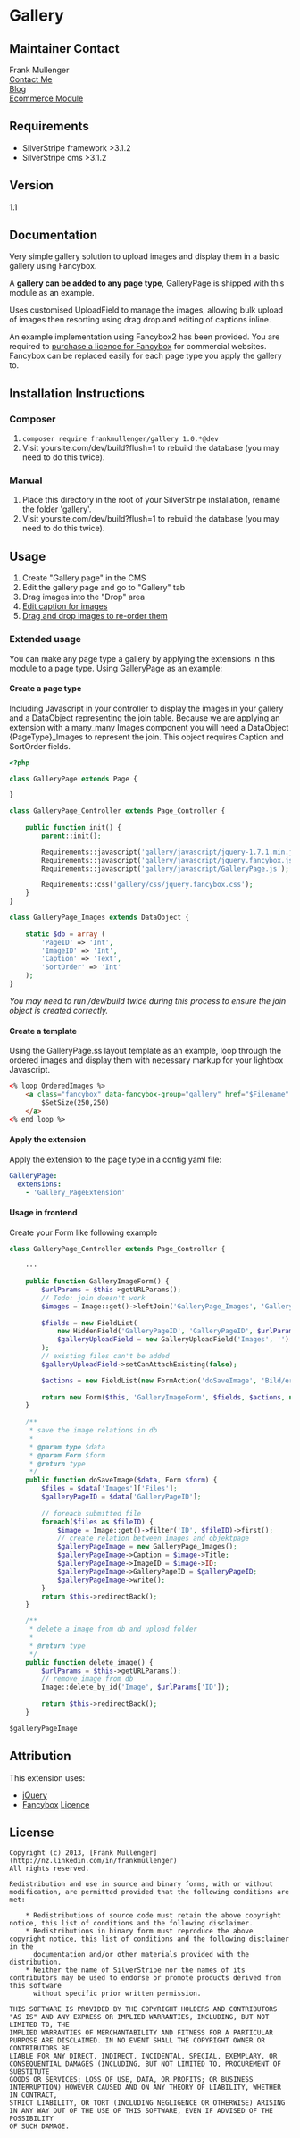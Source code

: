# Gallery

## Maintainer Contact
Frank Mullenger  
[Contact Me](http://swipestripe.com/support/contact-us)  
[Blog](http://deadlytechnology.com)  
[Ecommerce Module](https://swipestripe.com)

## Requirements
* SilverStripe framework >3.1.2
* SilverStripe cms >3.1.2

## Version
1.1

## Documentation
Very simple gallery solution to upload images and display them in a basic gallery using Fancybox. 

A __gallery can be added to any page type__, GalleryPage is shipped with this module as an example.

Uses customised UploadField to manage the images, allowing bulk upload of images then resorting using drag drop and editing of captions inline.

An example implementation using Fancybox2 has been provided.
You are required to [purchase a licence for Fancybox](http://fancyapps.com/fancybox/#license) for commercial websites. Fancybox can be replaced easily for each page type you apply the gallery to.

## Installation Instructions

### Composer
1. ```composer require frankmullenger/gallery 1.0.*@dev```
2. Visit yoursite.com/dev/build?flush=1 to rebuild the database (you may need to do this twice).

### Manual
1. Place this directory in the root of your SilverStripe installation, rename the folder 'gallery'.
2. Visit yoursite.com/dev/build?flush=1 to rebuild the database (you may need to do this twice).

## Usage
1. Create "Gallery page" in the CMS
2. Edit the gallery page and go to "Gallery" tab
3. Drag images into the "Drop" area
4. [Edit caption for images](http://i.imgur.com/h8EwN.png)
5. [Drag and drop images to re-order them](http://i.imgur.com/vPrX3.png)

### Extended usage
You can make any page type a gallery by applying the extensions in this module to a page type. Using GalleryPage as an example:

#### Create a page type 
Including Javascript in your controller to display the images in your gallery and a DataObject representing the join table. Because we are applying an extension with a many_many Images component you will need a DataObject {PageType}_Images to represent the join. This object requires Caption and SortOrder fields.

```php
<?php

class GalleryPage extends Page {

}

class GalleryPage_Controller extends Page_Controller {
	
	public function init() {
		parent::init();

		Requirements::javascript('gallery/javascript/jquery-1.7.1.min.js');
		Requirements::javascript('gallery/javascript/jquery.fancybox.js');
		Requirements::javascript('gallery/javascript/GalleryPage.js');

		Requirements::css('gallery/css/jquery.fancybox.css');
	}
}

class GalleryPage_Images extends DataObject {
	
	static $db = array (
		'PageID' => 'Int',
		'ImageID' => 'Int',
		'Caption' => 'Text',
		'SortOrder' => 'Int'
	);
}
```

_You may need to run /dev/build twice during this process to ensure the join object is created correctly._

#### Create a template
Using the GalleryPage.ss layout template as an example, loop through the ordered images and display them with necessary markup for your lightbox Javascript.
```html
<% loop OrderedImages %>
	<a class="fancybox" data-fancybox-group="gallery" href="$Filename" title="$Caption">
		$SetSize(250,250)
	</a>
<% end_loop %>
```

#### Apply the extension
Apply the extension to the page type in a config yaml file:
```yaml
GalleryPage:
  extensions: 
    - 'Gallery_PageExtension'
```

#### Usage in frontend
Create your Form like following example
```php
class GalleryPage_Controller extends Page_Controller {

    ...
    
    public function GalleryImageForm() {
        $urlParams = $this->getURLParams();
        // Todo: join doesn't work
        $images = Image::get()->leftJoin('GalleryPage_Images', 'GalleryPageID = '.$urlParams['ID']);
        
        $fields = new FieldList(
            new HiddenField('GalleryPageID', 'GalleryPageID', $urlParams['ID']),
            $galleryUploadField = new GalleryUploadField('Images', '')
        );
        // existing files can't be added
        $galleryUploadField->setCanAttachExisting(false);

        $actions = new FieldList(new FormAction('doSaveImage', 'Bild/er speichern'));
        
        return new Form($this, 'GalleryImageForm', $fields, $actions, null);
    }
 
    /**
     * save the image relations in db
     * 
     * @param type $data
     * @param Form $form
     * @return type
     */
    public function doSaveImage($data, Form $form) {
        $files = $data['Images']['Files'];
        $galleryPageID = $data['GalleryPageID'];
        
        // foreach submitted file
        foreach($files as $fileID) {
            $image = Image::get()->filter('ID', $fileID)->first();
            // create relation between images and objektpage
            $galleryPageImage = new GalleryPage_Images();
            $galleryPageImage->Caption = $image->Title;
            $galleryPageImage->ImageID = $image->ID;
            $galleryPageImage->GalleryPageID = $galleryPageID;
            $galleryPageImage->write();
        }
        return $this->redirectBack();
    }

    /**
     * delete a image from db and upload folder
     * 
     * @return type
     */
    public function delete_image() {
        $urlParams = $this->getURLParams();
        // remove image from db
        Image::delete_by_id('Image', $urlParams['ID']);
        
        return $this->redirectBack();
    }
```

```html
$galleryPageImage
```

## Attribution
This extension uses:
* [jQuery](http://jquery.com)
* [Fancybox](http://fancyapps.com/fancybox/) [Licence](http://fancyapps.com/fancybox/#license)

## License
	Copyright (c) 2013, [Frank Mullenger](http://nz.linkedin.com/in/frankmullenger)
	All rights reserved.

	Redistribution and use in source and binary forms, with or without modification, are permitted provided that the following conditions are met:

	    * Redistributions of source code must retain the above copyright notice, this list of conditions and the following disclaimer.
	    * Redistributions in binary form must reproduce the above copyright notice, this list of conditions and the following disclaimer in the 
	      documentation and/or other materials provided with the distribution.
	    * Neither the name of SilverStripe nor the names of its contributors may be used to endorse or promote products derived from this software 
	      without specific prior written permission.

	THIS SOFTWARE IS PROVIDED BY THE COPYRIGHT HOLDERS AND CONTRIBUTORS "AS IS" AND ANY EXPRESS OR IMPLIED WARRANTIES, INCLUDING, BUT NOT LIMITED TO, THE 
	IMPLIED WARRANTIES OF MERCHANTABILITY AND FITNESS FOR A PARTICULAR PURPOSE ARE DISCLAIMED. IN NO EVENT SHALL THE COPYRIGHT OWNER OR CONTRIBUTORS BE 
	LIABLE FOR ANY DIRECT, INDIRECT, INCIDENTAL, SPECIAL, EXEMPLARY, OR CONSEQUENTIAL DAMAGES (INCLUDING, BUT NOT LIMITED TO, PROCUREMENT OF SUBSTITUTE 
	GOODS OR SERVICES; LOSS OF USE, DATA, OR PROFITS; OR BUSINESS INTERRUPTION) HOWEVER CAUSED AND ON ANY THEORY OF LIABILITY, WHETHER IN CONTRACT, 
	STRICT LIABILITY, OR TORT (INCLUDING NEGLIGENCE OR OTHERWISE) ARISING IN ANY WAY OUT OF THE USE OF THIS SOFTWARE, EVEN IF ADVISED OF THE POSSIBILITY 
	OF SUCH DAMAGE.
